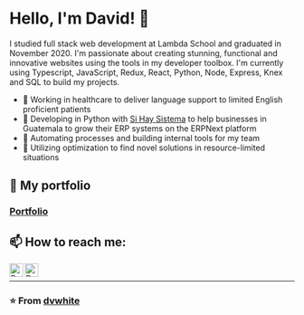 # Hello, I'm David! 👋
I studied full stack web development at Lambda School and graduated in November 2020. I'm passionate about creating stunning, functional and innovative websites using the tools in my developer toolbox. I'm currently using Typescript, JavaScript, Redux, React, Python, Node, Express, Knex and SQL to build my projects.
  
- 🏥 Working in healthcare to deliver language support to limited English proficient patients
- 🚀 Developing in Python with [Si Hay Sistema](https://sihaysistema.com/) to help businesses in Guatemala to grow their ERP systems on the ERPNext platform
- 🤖 Automating processes and building internal tools for my team
- 🔀 Utilizing optimization to find novel solutions in resource-limited situations

## 🔭 My portfolio
### [Portfolio](https://www.davidwhitedev.com/)

## 📫 How to reach me:
<a href="https://twitter.com/davidwhitedev">
  <img align="left" alt="David White's Dev Twitter" width="24px" src="https://cdn.jsdelivr.net/npm/simple-icons@v3/icons/twitter.svg" />
</a>
<a href="https://www.linkedin.com/in/david-white-dev/">
  <img align="left" alt="David White's Linkedin" width="24px" src="https://cdn.jsdelivr.net/npm/simple-icons@v3/icons/linkedin.svg" />
</a><br>

___
### ⭐️ From [dvwhite](https://github.com/dvwhite)
 
